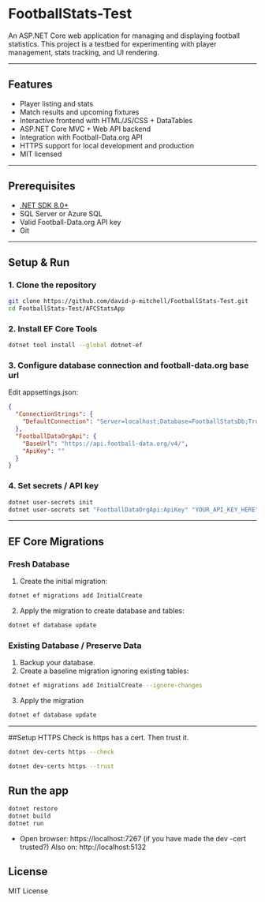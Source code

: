 
# FootballStats-Test

An ASP.NET Core web application for managing and displaying football statistics.
This project is a testbed for experimenting with player management, stats tracking, and UI rendering.

---

## Features
- Player listing and stats
- Match results and upcoming fixtures
- Interactive frontend with HTML/JS/CSS + DataTables
- ASP.NET Core MVC + Web API backend
- Integration with Football-Data.org API
- HTTPS support for local development and production
- MIT licensed

---

## Prerequisites
- [.NET SDK 8.0+](https://dotnet.microsoft.com/download)
- SQL Server or Azure SQL
- Valid Football-Data.org API key
- Git

---

## Setup & Run

### 1. Clone the repository
```bash
git clone https://github.com/david-p-mitchell/FootballStats-Test.git
cd FootballStats-Test/AFCStatsApp
```

### 2. Install EF Core Tools
```bash
dotnet tool install --global dotnet-ef
```

### 3. Configure database connection and football-data.org base url
Edit appsettings.json:
```json
{
  "ConnectionStrings": {
    "DefaultConnection": "Server=localhost;Database=FootballStatsDb;Trusted_Connection=True;"
  },
  "FootballDataOrgApi": {
    "BaseUrl": "https://api.football-data.org/v4/",
    "ApiKey": ""
  }
}
```

### 4. Set secrets / API key
```bash
dotnet user-secrets init
dotnet user-secrets set "FootballDataOrgApi:ApiKey" "YOUR_API_KEY_HERE"
```

---

## EF Core Migrations

### Fresh Database
1. Create the initial migration:

```bash
dotnet ef migrations add InitialCreate
```

2. Apply the migration to create database and tables:

```bash
dotnet ef database update
```

### Existing Database / Preserve Data
1. Backup your database.
2. Create a baseline migration ignoring existing tables:

```bash
dotnet ef migrations add InitialCreate --ignore-changes
```
3. Apply the migration

```bash
dotnet ef database update
```
---
##Setup HTTPS
Check is https has a cert.
Then trust it.
```bash
dotnet dev-certs https --check

dotnet dev-certs https --trust

```

## Run the app
```bash
dotnet restore
dotnet build
dotnet run
```

- Open browser: https://localhost:7267 (if you have made the dev -cert trusted?)
Also on: http://localhost:5132

## License
MIT License
